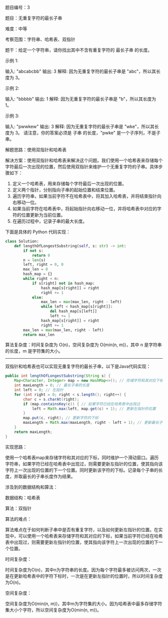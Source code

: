 题目编号：3

题目：无重复字符的最长子串

难度：中等

考察范围：字符串、哈希表、双指针

题干：给定一个字符串，请你找出其中不含有重复字符的 最长子串 的长度。

示例 1:

输入: "abcabcbb"
输出: 3 
解释: 因为无重复字符的最长子串是 "abc"，所以其长度为 3。

示例 2:

输入: "bbbbb"
输出: 1
解释: 因为无重复字符的最长子串是 "b"，所以其长度为 1。

示例 3:

输入: "pwwkew"
输出: 3
解释: 因为无重复字符的最长子串是 "wke"，所以其长度为 3。
     请注意，你的答案必须是 子串 的长度，"pwke" 是一个子序列，不是子串。

解题思路：使用双指针和哈希表

解决方案：使用双指针和哈希表来解决这个问题。我们使用一个哈希表来存储每个字符最后一次出现的位置，然后使用双指针来维护一个无重复字符的子串。具体步骤如下：

1. 定义一个哈希表，用来存储每个字符最后一次出现的位置。
2. 定义两个指针，分别指向子串的起始位置和结束位置。
3. 遍历字符串，如果当前字符不在哈希表中，将其加入哈希表，并将结束指针向右移动一位。
4. 如果当前字符在哈希表中，将起始指针向右移动一位，并将哈希表中对应的字符的位置更新为当前位置。
5. 在遍历过程中，记录子串的最大长度。

下面是具体的 Python 代码实现：

```python
class Solution:
    def lengthOfLongestSubstring(self, s: str) -> int:
        if not s:
            return 0
        n = len(s)
        left, right = 0, 0
        max_len = 0
        hash_map = {}
        while right < n:
            if s[right] not in hash_map:
                hash_map[s[right]] = right
                right += 1
            else:
                max_len = max(max_len, right - left)
                while left < hash_map[s[right]]:
                    del hash_map[s[left]]
                    left += 1
                hash_map[s[right]] = right
                right += 1
        max_len = max(max_len, right - left)
        return max_len
```

算法复杂度：时间复杂度为 O(n)，空间复杂度为 O(min(n, m))，其中 n 是字符串的长度，m 是字符集的大小。

---
双指针和哈希表也可以实现无重复字符的最长子串，以下是Java代码实现：

```java
public int lengthOfLongestSubstring(String s) {
    Map<Character, Integer> map = new HashMap<>(); // 存储字符和其对应下标的哈希表
    int maxLength = 0; // 最长子串的长度
    int left = 0; // 左指针
    for (int right = 0; right < s.length(); right++) {
        char c = s.charAt(right);
        if (map.containsKey(c)) { // 如果字符已经在哈希表中出现过
            left = Math.max(left, map.get(c) + 1); // 更新左指针的位置
        }
        map.put(c, right); // 更新字符的下标
        maxLength = Math.max(maxLength, right - left + 1); // 更新最长子串的长度
    }
    return maxLength;
}
```

实现思路：

使用一个哈希表map来存储字符和其对应的下标，同时维护一个滑动窗口。遍历字符串，如果字符已经在哈希表中出现过，则需要更新左指针的位置，使其指向该字符上一次出现的位置的下一个位置。同时更新该字符的下标。记录每个子串的长度，并取最长的子串长度作为结果。

涉及到的数据结构和算法：

数据结构：哈希表

算法：双指针

算法的难点：

算法难点在于如何判断子串中是否有重复字符，以及如何更新左指针的位置。在实现中，可以使用一个哈希表来存储字符和其对应的下标，如果当前字符已经在哈希表中出现过，则需要更新左指针的位置，使其指向该字符上一次出现的位置的下一个位置。

时间复杂度：

时间复杂度为O(n)，其中n为字符串的长度。因为每个字符最多被访问两次，一次是在更新哈希表中的字符下标时，一次是在更新左指针的位置时，所以时间复杂度为O(n)。

空间复杂度：

空间复杂度为O(min(n, m))，其中m为字符集的大小。因为哈希表中最多存储字符集大小个字符，所以空间复杂度为O(min(n, m))。
